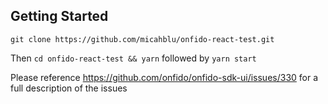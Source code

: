 ## Getting Started

`git clone https://github.com/micahblu/onfido-react-test.git`

Then `cd onfido-react-test && yarn` followed by `yarn start`

Please reference https://github.com/onfido/onfido-sdk-ui/issues/330 for a full description of the issues
